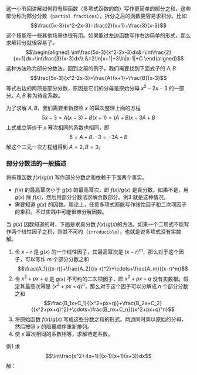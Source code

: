 这一小节回讲解如何将有理函数（多项式函数的商）写作更简单的部分之和，这些部分称为部分分数（`partial fractions`），拆分之后的函数更容易求积分。比如
$$\frac{5x-3}{x^2-2x-3}=\frac{2}{x+1}+\frac{3}{x-3}$$
这个技能在一些其他场景也很有用。如果能过左边函数写作右边简单的形式，那么求解积分就很容易了。
$$\begin{aligned}
\int\frac{5x-3}{x^2-2x-3}dx&=\int\frac{2}{x+1}dx+\int\frac{3}{x-3}dx\\
&=2\ln|x+1|+3\ln|x-1|+C
\end{aligned}$$
这种方法称为部分分数法。回到之前的例子，我们需要找到下面式子的 $A, B$
$$\frac{5x-3}{x^2-2x-3}=\frac{A}{x+1}+\frac{B}{x-3}$$
等式右边的两项是部分分数，原因是它们的分母是原始分母 $x^2-2x-3$ 的一部分。$A, B$ 称为待定系数。

为了求解 $A, B$，我们需要重新按照 $x$ 的幂次整理上面的方程
$$5x-3=A(x-3)+B(x+1)=(A+B)x-3A+B$$
上式成立等价于 $x$ 幂次相同的系数也相同，即
$$5=A+B,-3=-3A+B$$
解这个二元一次方程组得到 $A=2,B=3$。

### 部分分数法的一般描述
将有理函数 $f(x)/g(x)$ 写作部分分数之和依赖于下面两个事实。
* $f(x)$ 的最高幂次小于 $g(x)$ 的最高幂次，即 $f(x)/g(x)$ 是真分数。如果不是，用 $g(x)$ 除 $f(x)$，然后用部分分数法求解余数部分。例3 就是这种情况。
* 需要知道 $g(x)$ 的因数。理论上，任意多项式都能写作线性因子和二次项因子的乘积。不过实践中可能很难分解因数。

当 $g(x)$ 因数知道的时，下面是求真分数 $f(x)/g(x)$的方法。如果一个二项式不能写作两个线性因子之积，则其不可约（`irreducible`），也就是说多项式没有实数解。

1. 令 $x-r$ 是 $g(x)$ 的一个线性因子，其最高幂次是 $(x-r)^m$，那么对于这个因子，可以写作 $m$ 个部分分数之和
$$\frac{A_1}{(x-r)}+\frac{A_2}{(x-r)^2}+\cdots+\frac{A_m}{(x-r)^m}$$
2. 令 $x^2+px+q$ 是 $g(x)$ 不可约的二次项因子，即 $x^2+px+q$ 没有实数根。假定其最高次幂是 $(x^2+px+q)^n$，那么对于这个因子可以分解成 $n$ 个部分分数之和
$$\frac{B_1x+C_1}{(x^2+px+q)}+\frac{B_2x+C_2}{(x^2+px+q)^2}+\cdots+\frac{B_nx+C_n}{(x^2+px+q)^n}$$
3. 将原始函数 $f(x)/g(x)$ 写成这些分数之和的形式。两边同时乘以原始的分母，然后按照 $x$ 的降幂顺序重新排列。
4. 使 $x$ 幂次相同的系数相等，求解待定系数。

例1 求
$$\int\frac{x^2+4x+1}{(x-1)(x+1)(x+3)}dx$$
解：
